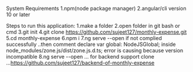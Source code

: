 System Requirements
1.npm(node package manager)
2.angular/cli version 10 or later

Steps to run this application:
1.make a folder
2.open folder in git bash or cmd
3.git init
4.git clone https://github.com/sujeet127/monthly-expense.git
5.cd monthly-expense
6.npm i
7.ng serve --open 
if not complied successfully ..then comment declare var global: NodeJSGlobal; inside node_modules/zone.js/dist/zone.js.d.ts; error is causing because version incompatible
8.ng serve --open
...
for backend support clone ...https://github.com/sujeet127/backend-of-monthly-expense
